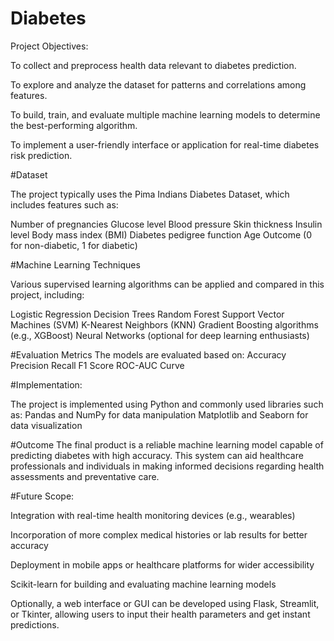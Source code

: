 # Diabetes
Project Objectives:

To collect and preprocess health data relevant to diabetes prediction.

To explore and analyze the dataset for patterns and correlations among features.

To build, train, and evaluate multiple machine learning models to determine the best-performing algorithm.

To implement a user-friendly interface or application for real-time diabetes risk prediction.

#Dataset

The project typically uses the Pima Indians Diabetes Dataset, which includes features such as:

Number of pregnancies
Glucose level
Blood pressure
Skin thickness
Insulin level
Body mass index (BMI)
Diabetes pedigree function
Age
Outcome (0 for non-diabetic, 1 for diabetic)

#Machine Learning Techniques

Various supervised learning algorithms can be applied and compared in this project, including:

Logistic Regression
Decision Trees
Random Forest
Support Vector Machines (SVM)
K-Nearest Neighbors (KNN)
Gradient Boosting algorithms (e.g., XGBoost)
Neural Networks (optional for deep learning enthusiasts)

#Evaluation Metrics
The models are evaluated based on:
Accuracy
Precision
Recall
F1 Score
ROC-AUC Curve

#Implementation:

The project is implemented using Python and commonly used libraries such as:
Pandas and NumPy for data manipulation
Matplotlib and Seaborn for data visualization

#Outcome
The final product is a reliable machine learning model capable of predicting diabetes with high accuracy. This system can aid healthcare professionals and individuals in making informed decisions regarding health assessments and preventative care.

#Future Scope:

Integration with real-time health monitoring devices (e.g., wearables)

Incorporation of more complex medical histories or lab results for better accuracy

Deployment in mobile apps or healthcare platforms for wider accessibility

Scikit-learn for building and evaluating machine learning models

Optionally, a web interface or GUI can be developed using Flask, Streamlit, or Tkinter, allowing users to input their health parameters and get instant predictions.
